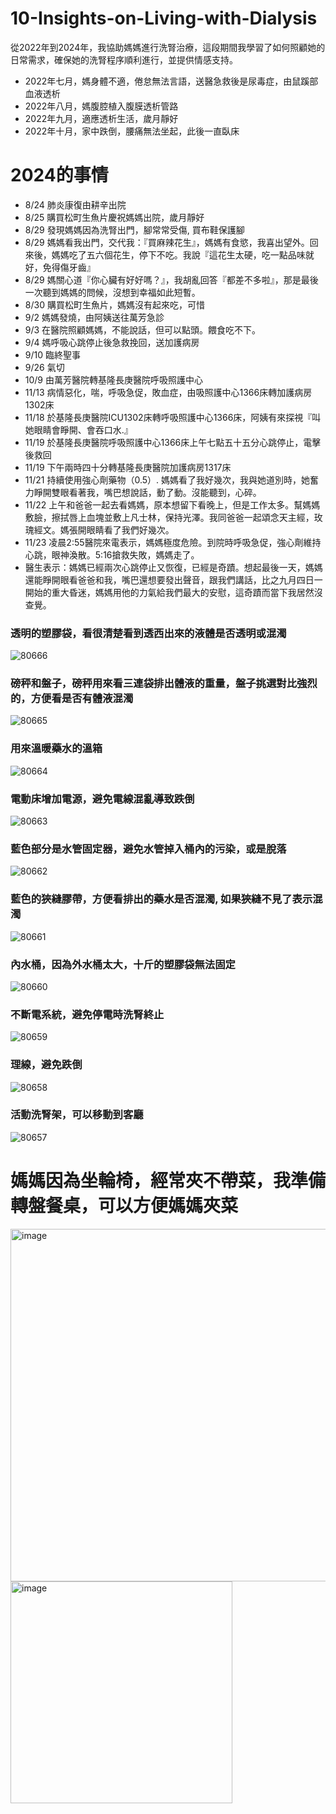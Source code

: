 

# 10-Insights-on-Living-with-Dialysis
從2022年到2024年，我協助媽媽進行洗腎治療，這段期間我學習了如何照顧她的日常需求，確保她的洗腎程序順利進行，並提供情感支持。
* 2022年七月，媽身體不適，倦怠無法言語，送醫急救後是尿毒症，由鼠蹊部血液透析
* 2022年八月，媽腹腔植入腹膜透析管路
* 2022年九月，適應透析生活，歲月靜好
* 2022年十月，家中跌倒，腰痛無法坐起，此後一直臥床
# 2024的事情
* 8/24 肺炎康復由耕辛出院
* 8/25 購買松町生魚片慶祝媽媽出院，歲月靜好
* 8/29 發現媽媽因為洗腎出門，腳常常受傷, 買布鞋保護腳
* 8/29 媽媽看我出門，交代我：『買麻辣花生』，媽媽有食慾，我喜出望外。回來後，媽媽吃了五六個花生，停下不吃。我說『這花生太硬，吃一點品味就好，免得傷牙齒』
* 8/29 媽關心道『你心臟有好好嗎？』，我胡亂回答『都差不多啦』，那是最後一次聽到媽媽的問候，沒想到幸福如此短暫。
* 8/30 購買松町生魚片，媽媽沒有起來吃，可惜
* 9/2 媽媽發燒，由阿姨送往萬芳急診
* 9/3 在醫院照顧媽媽，不能說話，但可以點頭。餵食吃不下。
* 9/4 媽呼吸心跳停止後急救挽回，送加護病房
* 9/10 臨終聖事
* 9/26 氣切
* 10/9 由萬芳醫院轉基隆長庚醫院呼吸照護中心
* 11/13 病情惡化，喘，呼吸急促，敗血症，由吸照護中心1366床轉加護病房1302床
* 11/18 於基隆長庚醫院ICU1302床轉呼吸照護中心1366床，阿姨有來探視『叫她眼睛會睜開、會吞口水.』
* 11/19 於基隆長庚醫院呼吸照護中心1366床上午七點五十五分心跳停止，電擊後救回
* 11/19 下午兩時四十分轉基隆長庚醫院加護病房1317床
* 11/21 持續使用強心劑藥物（0.5）. 媽媽看了我好幾次，我與她道別時，她奮力睜開雙眼看著我，嘴巴想說話，動了動。沒能聽到，心碎。
* 11/22 上午和爸爸一起去看媽媽，原本想留下看晚上，但是工作太多。幫媽媽敷臉，擦拭唇上血塊並敷上凡士林，保持光澤。我同爸爸一起頌念天主經，玫瑰經文。媽張開眼睛看了我們好幾次。
* 11/23 凌晨2:55醫院來電表示，媽媽極度危險。到院時呼吸急促，強心劑維持心跳，眼神渙散。5:16搶救失敗，媽媽走了。
* 醫生表示：媽媽已經兩次心跳停止又恢復，已經是奇蹟。想起最後一天，媽媽還能睜開眼看爸爸和我，嘴巴還想要發出聲音，跟我們講話，比之九月四日一開始的重大昏迷，媽媽用他的力氣給我們最大的安慰，這奇蹟而當下我居然沒查覺。

### 透明的塑膠袋，看很清楚看到透西出來的液體是否透明或混濁
![80666](https://github.com/user-attachments/assets/3dadb00f-0214-48ba-9b77-9b212ea546f1)
### 磅秤和盤子，磅秤用來看三連袋排出體液的重量，盤子挑選對比強烈的，方便看是否有體液混濁
![80665](https://github.com/user-attachments/assets/756f1f06-021e-41f7-bece-e90ee17a157f)
### 用來溫暖藥水的溫箱
![80664](https://github.com/user-attachments/assets/424c75c1-5f41-47a2-b5ea-6350260fd233)
### 電動床增加電源，避免電線混亂導致跌倒
![80663](https://github.com/user-attachments/assets/0cfbf4f5-cc5a-478b-8ac0-7a203101d8bc)
### 藍色部分是水管固定器，避免水管掉入桶內的污染，或是脫落
![80662](https://github.com/user-attachments/assets/bf12f1a8-623c-4036-bec7-3f34ef56cd4b)
### 藍色的狹縫膠帶，方便看排出的藥水是否混濁, 如果狹縫不見了表示混濁
![80661](https://github.com/user-attachments/assets/6feea6dc-4bac-4cc3-8909-0f18fcc585fc)
### 內水桶，因為外水桶太大，十斤的塑膠袋無法固定
![80660](https://github.com/user-attachments/assets/7927a59b-29be-41c8-9113-3b058f6948a7)
### 不斷電系統，避免停電時洗腎終止
![80659](https://github.com/user-attachments/assets/d13e1953-e4cf-4552-a219-ac0ad1fc37d9)
### 理線，避免跌倒
![80658](https://github.com/user-attachments/assets/7c5b24f6-d32b-49b5-bb29-7a33aa837e8d)
### 活動洗腎架，可以移動到客廳
![80657](https://github.com/user-attachments/assets/ec9e48bc-8628-43ad-a540-64048db29a5d)

# 媽媽因為坐輪椅，經常夾不帶菜，我準備轉盤餐桌，可以方便媽媽夾菜
<img width="564" alt="image" src="https://github.com/user-attachments/assets/2a9ee3e0-975e-42f1-b48f-d11b5b6f8838">
<img width="355" alt="image" src="https://github.com/user-attachments/assets/f31360cb-0478-4542-9a75-65c19df849cf">

